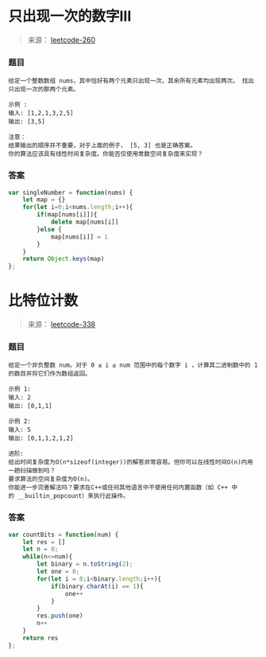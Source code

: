 # 只出现一次的数字III

> 来源： [leetcode-260](https://leetcode-cn.com/problems/single-number-iii/)

### 题目

```
给定一个整数数组 nums，其中恰好有两个元素只出现一次，其余所有元素均出现两次。 找出只出现一次的那两个元素。

示例 :
输入: [1,2,1,3,2,5]
输出: [3,5]

注意：
结果输出的顺序并不重要，对于上面的例子， [5, 3] 也是正确答案。
你的算法应该具有线性时间复杂度。你能否仅使用常数空间复杂度来实现？
```

### 答案

```js
var singleNumber = function(nums) {
    let map = {}
    for(let i=0;i<nums.length;i++){
        if(map[nums[i]]){
            delete map[nums[i]]
        }else {
            map[nums[i]] = 1
        }
    }
    return Object.keys(map)
};
```



# 比特位计数

> 来源： [leetcode-338](https://leetcode-cn.com/problems/counting-bits/)

### 题目

```
给定一个非负整数 num。对于 0 ≤ i ≤ num 范围中的每个数字 i ，计算其二进制数中的 1 的数目并将它们作为数组返回。

示例 1:
输入: 2
输出: [0,1,1]

示例 2:
输入: 5
输出: [0,1,1,2,1,2]

进阶:
给出时间复杂度为O(n*sizeof(integer))的解答非常容易。但你可以在线性时间O(n)内用一趟扫描做到吗？
要求算法的空间复杂度为O(n)。
你能进一步完善解法吗？要求在C++或任何其他语言中不使用任何内置函数（如 C++ 中的 __builtin_popcount）来执行此操作。
```

### 答案

```js
var countBits = function(num) {
    let res = []
    let n = 0;
    while(n<=num){
        let binary = n.toString(2);
        let one = 0;
        for(let i = 0;i<binary.length;i++){
            if(binary.charAt(i) == 1){
                one++
            }
        }
        res.push(one)
        n++
    }
    return res
};
```

